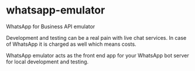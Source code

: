 # whatsapp-emulator
WhatsApp for Business API emulator

Development and testing can be a real pain with live chat services. In case of WhatsApp it is charged as well which means costs. 

WhatsApp emulator acts as the front end app for your WhatsApp bot server for local development and testing. 
